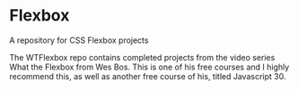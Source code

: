 # Flexbox
A repository for CSS Flexbox projects

The WTFlexbox repo contains completed projects from the video series What the Flexbox from Wes Bos. This is one of his free courses 
and I highly recommend this, as well as another free course of his, titled Javascript 30. 
